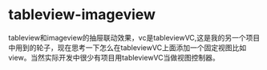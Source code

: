 # tableview-imageview

tableview和imageview的抽屉联动效果，vc是tableviewVC,这是我的另一个项目中用到的轮子，现在思考一下怎么在tableviewVC上面添加一个固定视图比如view。当然实际开发中很少有项目用tableviewVC当做视图控制器。
